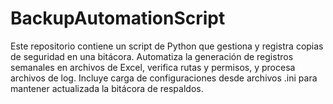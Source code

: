 # BackupAutomationScript
Este repositorio contiene un script de Python que gestiona y registra copias de seguridad en una bitácora. Automatiza la generación de registros semanales en archivos de Excel, verifica rutas y permisos, y procesa archivos de log. Incluye carga de configuraciones desde archivos .ini para mantener actualizada la bitácora de respaldos.
